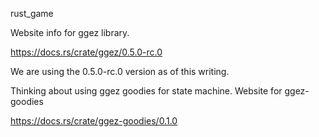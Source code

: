 rust_game

Website info for ggez library.

https://docs.rs/crate/ggez/0.5.0-rc.0

We are using the 0.5.0-rc.0 version as of this writing.


Thinking about using ggez goodies for state machine.
Website for ggez-goodies

https://docs.rs/crate/ggez-goodies/0.1.0